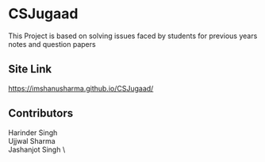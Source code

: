 # CSJugaad

This Project is based on solving issues faced by students for previous years notes and question papers
## Site Link
https://imshanusharma.github.io/CSJugaad/
## Contributors
 
Harinder Singh \
Ujjwal Sharma \
Jashanjot Singh \

